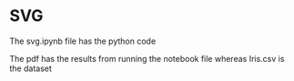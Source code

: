 # SVG

The svg.ipynb file has the python code

The pdf has the results from running the notebook file whereas Iris.csv is the dataset
